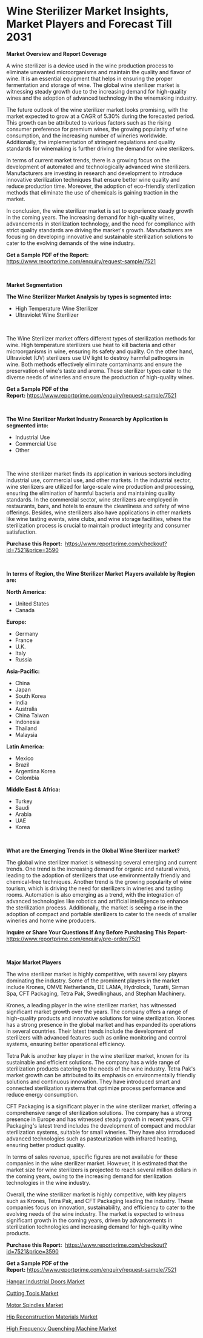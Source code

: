 <p><h1>Wine Sterilizer Market Insights, Market Players and Forecast Till 2031</h1></p><p><strong>Market Overview and Report Coverage</strong></p>
<p><p>A wine sterilizer is a device used in the wine production process to eliminate unwanted microorganisms and maintain the quality and flavor of wine. It is an essential equipment that helps in ensuring the proper fermentation and storage of wine. The global wine sterilizer market is witnessing steady growth due to the increasing demand for high-quality wines and the adoption of advanced technology in the winemaking industry.</p><p>The future outlook of the wine sterilizer market looks promising, with the market expected to grow at a CAGR of 5.30% during the forecasted period. This growth can be attributed to various factors such as the rising consumer preference for premium wines, the growing popularity of wine consumption, and the increasing number of wineries worldwide. Additionally, the implementation of stringent regulations and quality standards for winemaking is further driving the demand for wine sterilizers.</p><p>In terms of current market trends, there is a growing focus on the development of automated and technologically advanced wine sterilizers. Manufacturers are investing in research and development to introduce innovative sterilization techniques that ensure better wine quality and reduce production time. Moreover, the adoption of eco-friendly sterilization methods that eliminate the use of chemicals is gaining traction in the market.</p><p>In conclusion, the wine sterilizer market is set to experience steady growth in the coming years. The increasing demand for high-quality wines, advancements in sterilization technology, and the need for compliance with strict quality standards are driving the market's growth. Manufacturers are focusing on developing innovative and sustainable sterilization solutions to cater to the evolving demands of the wine industry.</p></p>
<p><strong>Get a Sample PDF of the Report:</strong> <a href="https://www.reportprime.com/enquiry/request-sample/7521">https://www.reportprime.com/enquiry/request-sample/7521</a></p>
<p>&nbsp;</p>
<p><strong>Market Segmentation</strong></p>
<p><strong>The Wine Sterilizer Market Analysis by types is segmented into:</strong></p>
<p><ul><li>High Temperature Wine Sterilizer</li><li>Ultraviolet Wine Sterilizer</li></ul></p>
<p>&nbsp;</p>
<p><p>The Wine Sterilizer market offers different types of sterilization methods for wine. High temperature sterilizers use heat to kill bacteria and other microorganisms in wine, ensuring its safety and quality. On the other hand, Ultraviolet (UV) sterilizers use UV light to destroy harmful pathogens in wine. Both methods effectively eliminate contaminants and ensure the preservation of wine's taste and aroma. These sterilizer types cater to the diverse needs of wineries and ensure the production of high-quality wines.</p></p>
<p><strong>Get a Sample PDF of the Report:</strong>&nbsp;<a href="https://www.reportprime.com/enquiry/request-sample/7521">https://www.reportprime.com/enquiry/request-sample/7521</a></p>
<p>&nbsp;</p>
<p><strong>The Wine Sterilizer Market Industry Research by Application is segmented into:</strong></p>
<p><ul><li>Industrial Use</li><li>Commercial Use</li><li>Other</li></ul></p>
<p>&nbsp;</p>
<p><p>The wine sterilizer market finds its application in various sectors including industrial use, commercial use, and other markets. In the industrial sector, wine sterilizers are utilized for large-scale wine production and processing, ensuring the elimination of harmful bacteria and maintaining quality standards. In the commercial sector, wine sterilizers are employed in restaurants, bars, and hotels to ensure the cleanliness and safety of wine offerings. Besides, wine sterilizers also have applications in other markets like wine tasting events, wine clubs, and wine storage facilities, where the sterilization process is crucial to maintain product integrity and consumer satisfaction.</p></p>
<p><strong>Purchase this Report:</strong>&nbsp; <a href="https://www.reportprime.com/checkout?id=7521&price=3590">https://www.reportprime.com/checkout?id=7521&price=3590</a></p>
<p>&nbsp;</p>
<p><strong>In terms of Region, the Wine Sterilizer Market Players available by Region are:</strong></p>
<p>
    <p> <strong> North America: </strong>
        <ul>
            <li>United States</li>
            <li>Canada</li>
        </ul>
        </p> 
    <p> <strong> Europe: </strong>
        <ul>
            <li>Germany</li>
            <li>France</li>
            <li>U.K.</li>
            <li>Italy</li>
            <li>Russia</li>
        </ul>
        </p> 
    <p> <strong> Asia-Pacific: </strong>
        <ul>
            <li>China</li>
            <li>Japan</li>
            <li>South Korea</li>
            <li>India</li>
            <li>Australia</li>
            <li>China Taiwan</li>
            <li>Indonesia</li>
            <li>Thailand</li>
            <li>Malaysia</li>
        </ul>
        </p> 
    <p> <strong> Latin America: </strong>
        <ul>
            <li>Mexico</li>
            <li>Brazil</li>
            <li>Argentina Korea</li>
            <li>Colombia</li>
        </ul>
        </p> 
    <p> <strong> Middle East & Africa: </strong>
        <ul>
            <li>Turkey</li>
            <li>Saudi</li>
            <li>Arabia</li>
            <li>UAE</li>
            <li>Korea</li>
        </ul>
    </p>
    </p>
<p>&nbsp;</p>
<p><strong>What are the Emerging Trends in the Global Wine Sterilizer market?</strong></p>
<p><p>The global wine sterilizer market is witnessing several emerging and current trends. One trend is the increasing demand for organic and natural wines, leading to the adoption of sterilizers that use environmentally friendly and chemical-free techniques. Another trend is the growing popularity of wine tourism, which is driving the need for sterilizers in wineries and tasting rooms. Automation is also emerging as a trend, with the integration of advanced technologies like robotics and artificial intelligence to enhance the sterilization process. Additionally, the market is seeing a rise in the adoption of compact and portable sterilizers to cater to the needs of smaller wineries and home wine producers.</p></p>
<p><strong>Inquire or Share Your Questions If Any Before Purchasing This Report</strong>- <a href="https://www.reportprime.com/enquiry/pre-order/7521">https://www.reportprime.com/enquiry/pre-order/7521</a></p>
<p>&nbsp;</p>
<p><strong>Major Market Players</strong></p>
<p><p>The wine sterilizer market is highly competitive, with several key players dominating the industry. Some of the prominent players in the market include Krones, OMVE Netherlands, DE LAMA, Hydrolock, Turatti, Sirman Spa, CFT Packaging, Tetra Pak, Swedlinghaus, and Stephan Machinery.</p><p>Krones, a leading player in the wine sterilizer market, has witnessed significant market growth over the years. The company offers a range of high-quality products and innovative solutions for wine sterilization. Krones has a strong presence in the global market and has expanded its operations in several countries. Their latest trends include the development of sterilizers with advanced features such as online monitoring and control systems, ensuring better operational efficiency.</p><p>Tetra Pak is another key player in the wine sterilizer market, known for its sustainable and efficient solutions. The company has a wide range of sterilization products catering to the needs of the wine industry. Tetra Pak's market growth can be attributed to its emphasis on environmentally friendly solutions and continuous innovation. They have introduced smart and connected sterilization systems that optimize process performance and reduce energy consumption.</p><p>CFT Packaging is a significant player in the wine sterilizer market, offering a comprehensive range of sterilization solutions. The company has a strong presence in Europe and has witnessed steady growth in recent years. CFT Packaging's latest trend includes the development of compact and modular sterilization systems, suitable for small wineries. They have also introduced advanced technologies such as pasteurization with infrared heating, ensuring better product quality.</p><p>In terms of sales revenue, specific figures are not available for these companies in the wine sterilizer market. However, it is estimated that the market size for wine sterilizers is projected to reach several million dollars in the coming years, owing to the increasing demand for sterilization technologies in the wine industry.</p><p>Overall, the wine sterilizer market is highly competitive, with key players such as Krones, Tetra Pak, and CFT Packaging leading the industry. These companies focus on innovation, sustainability, and efficiency to cater to the evolving needs of the wine industry. The market is expected to witness significant growth in the coming years, driven by advancements in sterilization technologies and increasing demand for high-quality wine products.</p></p>
<p><strong>Purchase this Report:</strong>&nbsp;&nbsp;<a href="https://www.reportprime.com/checkout?id=7521&price=3590">https://www.reportprime.com/checkout?id=7521&price=3590</a></p>
<p></p>
<p><strong>Get a Sample PDF of the Report:</strong>&nbsp;<a href="https://www.reportprime.com/enquiry/request-sample/7521">https://www.reportprime.com/enquiry/request-sample/7521</a></p>
<p><p><a href="https://medium.com/@soledadroob625/hangar-industrial-doors-market-research-report-its-history-and-forecast-2023-to-2030-9aaf0ba23e1f">Hangar Industrial Doors Market</a></p><p><a href="https://github.com/tamvrosiya/Market-Research-Report-List-2/blob/main/cutting-tools-market.md">Cutting Tools Market</a></p><p><a href="https://github.com/dringals/Market-Research-Report-List-2/blob/main/motor-spindles-market.md">Motor Spindles Market</a></p><p><a href="https://medium.com/@soledadroob625/hip-reconstruction-materials-market-size-market-outlook-and-market-forecast-2023-to-2030-8321207860c5">Hip Reconstruction Materials Market</a></p><p><a href="https://medium.com/@soledadroob625/high-frequency-quenching-machine-market-research-report-its-history-and-forecast-2023-to-2030-e8f29ef38399">High Frequency Quenching Machine Market</a></p></p>